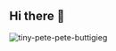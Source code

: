## Hi there 👋
![tiny-pete-pete-buttigieg](https://github.com/user-attachments/assets/6ac886b6-db2b-4546-a690-5e81b1e6958e)

<!--
**Hammas-06/Hammas-06** is a ✨ _special_ ✨ repository because its `README.md` (this file) appears on your GitHub profile.

Here are some ideas to get you started:

- 🔭 I’m currently working on ...
- 🌱 I’m currently learning ...
- 👯 I’m looking to collaborate on ...
- 🤔 I’m looking for help with ...
- 💬 Ask me about ...
- 📫 How to reach me: ...
- 😄 Pronouns: ...
- ⚡ Fun fact: ...
-->
